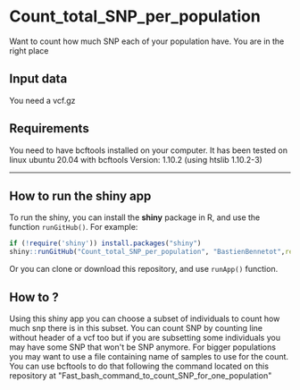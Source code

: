 # Count_total_SNP_per_population
Want to count how much SNP each of your population have. You are in the right place


## Input data
You need a vcf.gz
## Requirements 

You need to have bcftools installed on your computer. It has been tested on linux ubuntu 20.04 with bcftools Version: 1.10.2 (using htslib 1.10.2-3)

---

## How to run the shiny app
To run the shiny, you can install the **shiny** package in R, and
use the function `runGitHub()`. For example:

```R
if (!require('shiny')) install.packages("shiny")
shiny::runGitHub("Count_total_SNP_per_population", "BastienBennetot",ref="main")
```

Or you can clone or download this repository, and use `runApp()` function.

## How to ?
Using this shiny app you can choose a subset of individuals to count how much snp there is in this subset. You can count SNP by counting line without header of a vcf too but if you are subsetting some individuals you may have some SNP that won't be SNP anymore. For bigger populations you may want to use a file containing name of samples to use for the count. You can use bcftools to do that following the command located on this repository at "Fast_bash_command_to_count_SNP_for_one_population"
